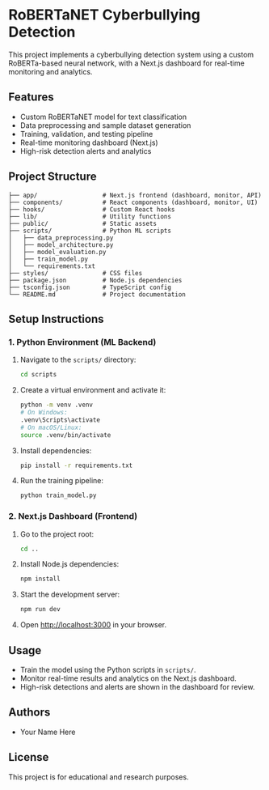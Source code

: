# RoBERTaNET Cyberbullying Detection

This project implements a cyberbullying detection system using a custom RoBERTa-based neural network, with a Next.js dashboard for real-time monitoring and analytics.

## Features
- Custom RoBERTaNET model for text classification
- Data preprocessing and sample dataset generation
- Training, validation, and testing pipeline
- Real-time monitoring dashboard (Next.js)
- High-risk detection alerts and analytics

## Project Structure
```
├── app/                  # Next.js frontend (dashboard, monitor, API)
├── components/           # React components (dashboard, monitor, UI)
├── hooks/                # Custom React hooks
├── lib/                  # Utility functions
├── public/               # Static assets
├── scripts/              # Python ML scripts
│   ├── data_preprocessing.py
│   ├── model_architecture.py
│   ├── model_evaluation.py
│   ├── train_model.py
│   └── requirements.txt
├── styles/               # CSS files
├── package.json          # Node.js dependencies
├── tsconfig.json         # TypeScript config
└── README.md             # Project documentation
```

## Setup Instructions

### 1. Python Environment (ML Backend)
1. Navigate to the `scripts/` directory:
   ```sh
   cd scripts
   ```
2. Create a virtual environment and activate it:
   ```sh
   python -m venv .venv
   # On Windows:
   .venv\Scripts\activate
   # On macOS/Linux:
   source .venv/bin/activate
   ```
3. Install dependencies:
   ```sh
   pip install -r requirements.txt
   ```
4. Run the training pipeline:
   ```sh
   python train_model.py
   ```

### 2. Next.js Dashboard (Frontend)
1. Go to the project root:
   ```sh
   cd ..
   ```
2. Install Node.js dependencies:
   ```sh
   npm install
   ```
3. Start the development server:
   ```sh
   npm run dev
   ```
4. Open [http://localhost:3000](http://localhost:3000) in your browser.

## Usage
- Train the model using the Python scripts in `scripts/`.
- Monitor real-time results and analytics on the Next.js dashboard.
- High-risk detections and alerts are shown in the dashboard for review.

## Authors
- Your Name Here

## License
This project is for educational and research purposes.
